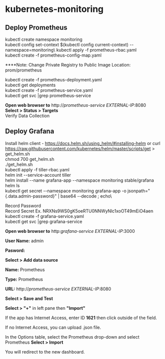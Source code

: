# kubernetes-monitoring
## Deploy Prometheus
kubectl create namespace monitoring\
kubectl config set-context $(kubectl config current-context) --namespace=monitoring\ 
kubectl apply -f prometheus-rbac.yaml\
kubectl create -f prometheus-config-map.yaml

****Note: Change Private Registry to Public Image Location: prom/prometheus

kubectl create  -f prometheus-deployment.yaml\
kubectl get deployments\
kubectl create -f prometheus-service.yaml \
kubectl get svc |grep prometheus-service 

**Open web browser to** http://*prometheus-service EXTERNAL-IP*:8080\
**Select > Status > Targets**\
Verify Data Collection

## Deploy Grafana
Install helm client - https://docs.helm.sh/using_helm/#installing-helm or
curl https://raw.githubusercontent.com/kubernetes/helm/master/scripts/get > get_helm.sh\
chmod 700 get_helm.sh\
./get_helm.sh\
kubectl apply -f tiller-rbac.yaml\
helm init --service-account tiller\
helm install --name grafana-app --namespace monitoring stable/grafana\
helm ls\
kubectl get secret --namespace monitoring grafana-app -o jsonpath="{.data.admin-password}" | base64 --decode ; echo\

Record Password\
Record Secret Ex. NRXNs9WS0gK5oeRTU0NNWyNlc1xoOT49mEiO4aen\
kubectl create -f grafana-service.yaml\
kubectl get svc |grep grafana-service

**Open web browser to** http:*grafana-service EXTERNAL-IP*:3000

**User Name:** admin

**Pasword:** <Output from Above>

**Select > Add data source**

**Name:** Prometheus

**Type:** Prometheus

**URL:** http://*prometheus-service EXTERNAL-IP*:8080

**Select > Save and Test**

**Select > "+"** in left pane then **"Import"**

If the app has Internet Access, enter ID **1621** then click outside of the field. 

If no Internet Access, you can upload .json file. 

In the Options table, select the Prometheus drop-down and select Prometheus 
**Select > Import** 

You will redirect to the new dashboard. 
